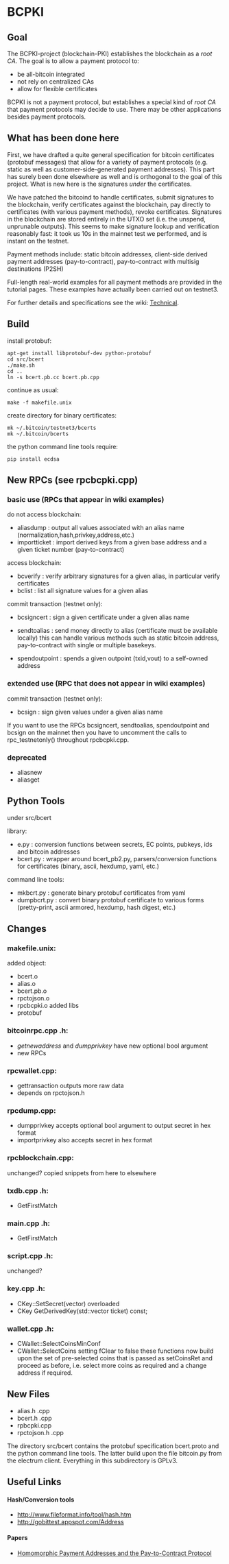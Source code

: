 # BCPKI

## Goal

The BCPKI-project (blockchain-PKI) establishes the blockchain as a _root CA_. 
The goal is to allow a payment protocol to:
- be all-bitcoin integrated
- not rely on centralized CAs
- allow for flexible certificates

BCPKI is not a payment protocol, but establishes a special kind of _root CA_ that payment protocols may decide to use.
There may be other applications besides payment protocols.

## What has been done here

First, we have drafted a quite general specification for bitcoin certificates (protobuf messages) that allow for a variety of payment protocols (e.g. static as well as customer-side-generated payment addresses).
This part has surely been done elsewhere as well and is orthogonal to the goal of this project.
What is new here is the signatures _under_ the certificates.

We have patched the bitcoind to handle certificates, submit signatures to the blockchain, verify certificates against the blockchain, pay directly to certificates (with various payment methods), revoke certificates.
Signatures in the blockchain are stored entirely in the UTXO set (i.e. the unspend, unprunable outputs). 
This seems to make signature lookup and verification reasonably fast: 
it took us 10s in the mainnet test we performed, and is instant on the testnet.

Payment methods include: static bitcoin addresses, client-side derived
payment addresses (pay-to-contract), pay-to-contract with multisig destinations (P2SH)

Full-length real-world examples for all payment methods are provided in the tutorial pages.
These examples have actually been carried out on testnet3.

For further details and specifications see the wiki: [Technical](wiki/technical).

## Build

install protobuf:
```
apt-get install libprotobuf-dev python-protobuf
cd src/bcert
./make.sh
cd ..
ln -s bcert.pb.cc bcert.pb.cpp
```
continue as usual:
```
make -f makefile.unix 
```
create directory for binary certificates:
```
mk ~/.bitcoin/testnet3/bcerts
mk ~/.bitcoin/bcerts
```
the python command line tools require:
```
pip install ecdsa
```

## New RPCs (see rpcbcpki.cpp)

### basic use (RPCs that appear in wiki examples)

do not access blockchain:
- aliasdump : output all values associated with an alias name (normalization,hash,privkey,address,etc.)
- importticket : import derived keys from a given base address and a given ticket number (pay-to-contract)

access blockchain:
- bcverify : verify arbitrary signatures for a given alias, in particular verify certificates
- bclist : list all signature values for a given alias

commit transaction (testnet only):
- bcsigncert : sign a given certificate under a given alias name 

- sendtoalias : send money directly to alias (certificate must be available locally)
    this can handle various methods such as static bitcoin address, pay-to-contract with single or multiple basekeys. 
- spendoutpoint : spends a given outpoint (txid,vout) to a self-owned address 

### extended use (RPC that does not appear in wiki examples)

commit transaction (testnet only):
- bcsign : sign given values under a given alias name 

If you want to use the RPCs bcsigncert, sendtoalias, spendoutpoint and bcsign on the mainnet then you have to
uncomment the calls to rpc_testnetonly() throughout rpcbcpki.cpp.

### deprecated

- aliasnew
- aliasget

## Python Tools

under src/bcert

library:
- e.py : conversion functions between secrets, EC points, pubkeys, ids and bitcoin addresses
- bcert.py : wrapper around bcert_pb2.py, parsers/conversion functions for certificates (binary, ascii, hexdump, yaml, etc.)

command line tools:
- mkbcrt.py : generate binary protobuf certificates from yaml
- dumpbcrt.py : convert binary protobuf certificate to various forms (pretty-print, ascii armored, hexdump, hash digest, etc.)

## Changes

### makefile.unix:
 added object:
  - bcert.o
  - alias.o
  - bcert.pb.o
  - rpctojson.o 
  - rpcbcpki.o 
 added libs 
  - protobuf

### bitcoinrpc.cpp .h:
 - _getnewaddress_ and _dumpprivkey_ have new optional bool argument
 - new RPCs

### rpcwallet.cpp: 
 - gettransaction outputs more raw data
 - depends on rpctojson.h

### rpcdump.cpp: 
 - dumpprivkey accepts optional bool argument to output secret in hex format
 - importprivkey also accepts secret in hex format  

### rpcblockchain.cpp: 
  unchanged? copied snippets from here to elsewhere

### txdb.cpp .h: 
 - GetFirstMatch

### main.cpp .h:
 - GetFirstMatch
 
### script.cpp .h:
 unchanged?

### key.cpp .h:
 - CKey::SetSecret(vector<unsigned int>) overloaded
 - CKey GetDerivedKey(std::vector<unsigned char> ticket) const;

### wallet.cpp .h:
 - CWallet::SelectCoinsMinConf
 - CWallet::SelectCoins
 setting fClear to false these functions now build upon the set of pre-selected coins that is passed as setCoinsRet and proceed as before, i.e. select more coins as required and a change address if required.

## New Files

 - alias.h .cpp
 - bcert.h .cpp
 - rpbcpki.cpp
 - rpctojson.h .cpp

The directory src/bcert contains the protobuf specification bcert.proto and the python command line tools.
The latter build upon the file bitcoin.py from the electrum client.
Everything in this subdirectory is GPLv3.

## Useful Links

#### Hash/Conversion tools
 - http://www.fileformat.info/tool/hash.htm
 - http://gobittest.appspot.com/Address

#### Papers
 - [Homomorphic Payment Addresses and the Pay-to-Contract Protocol](http://arxiv.org/pdf/1212.3257)
